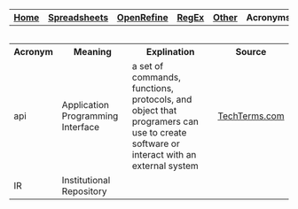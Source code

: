 <table style="width:100%">
  <tr>
    <th><a href="home.md">Home</a></th>
    <th><a href="Spreadsheet.md">Spreadsheets</a></th>
    <th><a href="OpenRefine.md">OpenRefine</a></th>
    <th><a href="RegEx.md">RegEx</a></th>
	<th><a href="Other.md">Other</a></th>
	<th>Acronyms</th>
  </tr>
<table>
<table>
	<tr>
		<th>Acronym</th>
		<th>Meaning</th>
		<th>Explination</th>
		<th>Source</th>
	</tr>
	<tr>
		<td>api</td>
		<td>Application Programming Interface</td>
		<td>a set of commands, functions, protocols, and object that programers can use to create software or interact with an external system </td>
		<td><a href="https://techterms.com/definition/api">TechTerms.com</a></td>
	</tr>
	<tr>
		<td>IR</td>
		<td>Institutional Repository</td>
		<td></td>
		<td></td>
	</tr>
</table>
